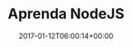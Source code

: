 ---
title: "Aprenda NodeJS"
slug: "nodejs"
path: "/tag/nodejs"
date: "2017-01-12T06:00:14+00:00"
tags: [
  slug: 'nodejs',
  slug: 'iniciante',
  slug: 'intermediario',
  slug: 'avancado',
]
featured_media: 'https://res.cloudinary.com/webdevacademy/image/upload/v1542235763/featured/webdevacademy-tutorial-node.png'
---